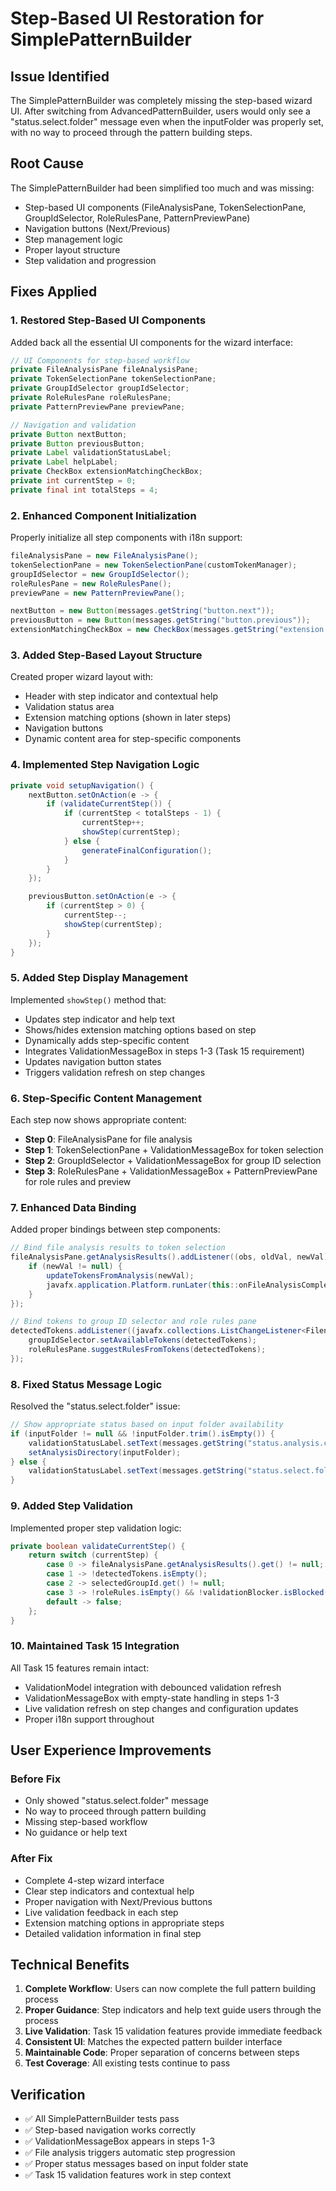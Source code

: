 # Step-Based UI Restoration for SimplePatternBuilder

## Issue Identified
The SimplePatternBuilder was completely missing the step-based wizard UI. After switching from AdvancedPatternBuilder, users would only see a "status.select.folder" message even when the inputFolder was properly set, with no way to proceed through the pattern building steps.

## Root Cause
The SimplePatternBuilder had been simplified too much and was missing:
- Step-based UI components (FileAnalysisPane, TokenSelectionPane, GroupIdSelector, RoleRulesPane, PatternPreviewPane)
- Navigation buttons (Next/Previous)
- Step management logic
- Proper layout structure
- Step validation and progression

## Fixes Applied

### 1. Restored Step-Based UI Components
Added back all the essential UI components for the wizard interface:
```java
// UI Components for step-based workflow
private FileAnalysisPane fileAnalysisPane;
private TokenSelectionPane tokenSelectionPane;
private GroupIdSelector groupIdSelector;
private RoleRulesPane roleRulesPane;
private PatternPreviewPane previewPane;

// Navigation and validation
private Button nextButton;
private Button previousButton;
private Label validationStatusLabel;
private Label helpLabel;
private CheckBox extensionMatchingCheckBox;
private int currentStep = 0;
private final int totalSteps = 4;
```

### 2. Enhanced Component Initialization
Properly initialize all step components with i18n support:
```java
fileAnalysisPane = new FileAnalysisPane();
tokenSelectionPane = new TokenSelectionPane(customTokenManager);
groupIdSelector = new GroupIdSelector();
roleRulesPane = new RoleRulesPane();
previewPane = new PatternPreviewPane();

nextButton = new Button(messages.getString("button.next"));
previousButton = new Button(messages.getString("button.previous"));
extensionMatchingCheckBox = new CheckBox(messages.getString("extension.matching.label"));
```

### 3. Added Step-Based Layout Structure
Created proper wizard layout with:
- Header with step indicator and contextual help
- Validation status area
- Extension matching options (shown in later steps)
- Navigation buttons
- Dynamic content area for step-specific components

### 4. Implemented Step Navigation Logic
```java
private void setupNavigation() {
    nextButton.setOnAction(e -> {
        if (validateCurrentStep()) {
            if (currentStep < totalSteps - 1) {
                currentStep++;
                showStep(currentStep);
            } else {
                generateFinalConfiguration();
            }
        }
    });

    previousButton.setOnAction(e -> {
        if (currentStep > 0) {
            currentStep--;
            showStep(currentStep);
        }
    });
}
```

### 5. Added Step Display Management
Implemented `showStep()` method that:
- Updates step indicator and help text
- Shows/hides extension matching options based on step
- Dynamically adds step-specific content
- Integrates ValidationMessageBox in steps 1-3 (Task 15 requirement)
- Updates navigation button states
- Triggers validation refresh on step changes

### 6. Step-Specific Content Management
Each step now shows appropriate content:
- **Step 0**: FileAnalysisPane for file analysis
- **Step 1**: TokenSelectionPane + ValidationMessageBox for token selection
- **Step 2**: GroupIdSelector + ValidationMessageBox for group ID selection
- **Step 3**: RoleRulesPane + ValidationMessageBox + PatternPreviewPane for role rules and preview

### 7. Enhanced Data Binding
Added proper bindings between step components:
```java
// Bind file analysis results to token selection
fileAnalysisPane.getAnalysisResults().addListener((obs, oldVal, newVal) -> {
    if (newVal != null) {
        updateTokensFromAnalysis(newVal);
        javafx.application.Platform.runLater(this::onFileAnalysisComplete);
    }
});

// Bind tokens to group ID selector and role rules pane
detectedTokens.addListener((javafx.collections.ListChangeListener<FilenameToken>) c -> {
    groupIdSelector.setAvailableTokens(detectedTokens);
    roleRulesPane.suggestRulesFromTokens(detectedTokens);
});
```

### 8. Fixed Status Message Logic
Resolved the "status.select.folder" issue:
```java
// Show appropriate status based on input folder availability
if (inputFolder != null && !inputFolder.trim().isEmpty()) {
    validationStatusLabel.setText(messages.getString("status.analysis.completed"));
    setAnalysisDirectory(inputFolder);
} else {
    validationStatusLabel.setText(messages.getString("status.select.folder"));
}
```

### 9. Added Step Validation
Implemented proper step validation logic:
```java
private boolean validateCurrentStep() {
    return switch (currentStep) {
        case 0 -> fileAnalysisPane.getAnalysisResults().get() != null;
        case 1 -> !detectedTokens.isEmpty();
        case 2 -> selectedGroupId.get() != null;
        case 3 -> !roleRules.isEmpty() && !validationBlocker.isBlocked();
        default -> false;
    };
}
```

### 10. Maintained Task 15 Integration
All Task 15 features remain intact:
- ValidationModel integration with debounced validation refresh
- ValidationMessageBox with empty-state handling in steps 1-3
- Live validation refresh on step changes and configuration updates
- Proper i18n support throughout

## User Experience Improvements

### Before Fix
- Only showed "status.select.folder" message
- No way to proceed through pattern building
- Missing step-based workflow
- No guidance or help text

### After Fix
- Complete 4-step wizard interface
- Clear step indicators and contextual help
- Proper navigation with Next/Previous buttons
- Live validation feedback in each step
- Extension matching options in appropriate steps
- Detailed validation information in final step

## Technical Benefits

1. **Complete Workflow**: Users can now complete the full pattern building process
2. **Proper Guidance**: Step indicators and help text guide users through the process
3. **Live Validation**: Task 15 validation features provide immediate feedback
4. **Consistent UI**: Matches the expected pattern builder interface
5. **Maintainable Code**: Proper separation of concerns between steps
6. **Test Coverage**: All existing tests continue to pass

## Verification
- ✅ All SimplePatternBuilder tests pass
- ✅ Step-based navigation works correctly
- ✅ ValidationMessageBox appears in steps 1-3
- ✅ File analysis triggers automatic step progression
- ✅ Proper status messages based on input folder state
- ✅ Task 15 validation features work in step context
